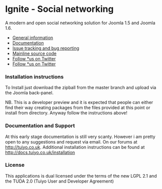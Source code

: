 # Ignite - Social networking

A modern and open social networking solution for Joomla 1.5 and Joomla 1.6.

- [General information](http://ignite.tuiyo.co.uk/)
- [Documentation](http://docs.tuiyo.co.uk/installation)
- [Issue tracking and bug reporting](https://github.com/Tuiyo/ignite/issues)
- [Mainline source code](https://github.com/Tuiyo/ignite)
- [Follow *us on Twitter](http://twitter.com/com_tuiyo)
- [Follow *us on Twitter](http://twitter.com/drstonyhills)


### Installation instructions

To Install just download the zipball from the master branch and upload via the Joomla back-panel. 

NB. This is a developer preview and it is expected that people can either find their way creating packages from the files provided at this point or install from directory. Anyway follow the instructions above!

### Documentation and Support

At this early stage documentation is still very scanty. However i am pretty open to any suggestions and request via email. On our forums at http://tuiyo.co.uk. Additional installation instructions can be found at http://docs.tuiyo.co.uk/installation

### License

This applications is dual licensed under the terms of the new LGPL 2.1 and the TUDA 2.0 (Tuiyo User and Developer Agreement)